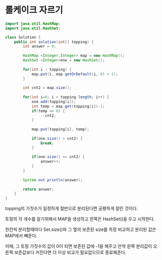 # 롤케이크 자르기

```java
import java.util.HashMap;
import java.util.HashSet;

class Solution {
    public int solution(int[] topping) {
        int answer = 0;
        
        HashMap <Integer,Integer> map = new HashMap();
        HashSet <Integer>one = new HashSet();
        
        for(int i : topping) {
        	map.put(i, map.getOrDefault(i, 0) + 1);
        }
        
        int cnt2 = map.size();
        
        for(int i=0; i < topping.length; i++) {
        	one.add(topping[i]);
        	int temp = map.get(topping[i])-1;
        	if(temp == 0) {
        		--cnt2;
        	}
        	
        	map.put(topping[i], temp);
        	
        	if(one.size() > cnt2) {
        		break;
        	}
        	
        	if(one.size() == cnt2) {
        		answer++;
        	}
        }
        
        System.out.println(answer);
        
        return answer;
    }
}
```



topping의 가짓수가 일정하게 절반으로 분리된다면 공평하게 잘린 것이다.

토핑의 각 개수를 알기위해서 MAP을 생성하고 한쪽은 HashSet()을 두고 시작한다.

한칸씩 분리할때마다 Set.size()와 그 옆의 보존된 size를 측정 비교하고 분리된 값은 MAP에서 빼준다.

이때, 그 토핑 가짓수의 값이 0이 되면 보존된 값에 -1을 해주고 만약 왼쪽 분리값이 오른쪽 보존값보다 커진다면 더 이상 비교가 필요없으므로 종료해준다.